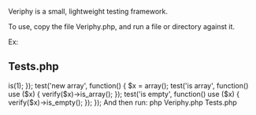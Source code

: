 Veriphy is a small, lightweight testing framework.

To use, copy the file Veriphy.php, and run a file or directory against it.

Ex:

Tests.php
------------------------------------------------
<?php
  
  test('1 equals 1', function() {
    $x = 1;
    verify($x)->is(1);
  });
  
  test('new array', function() {
    $x = array();
    
    test('is array', function() use ($x) {
      verify($x)->is_array();
    });
    
    test('is empty', function() use ($x) {
      verify($x)->is_empty();
    });
  });



And then run:
php Veriphy.php Tests.php